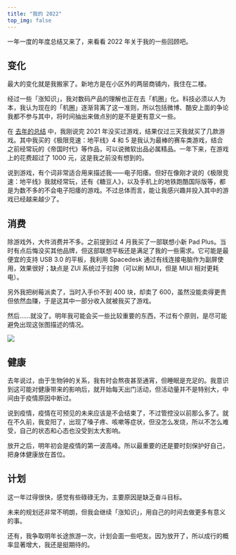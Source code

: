 ```yaml
---
title: "我的 2022"
top_img: false
---
```

一年一度的年度总结又来了，来看看 2022 年关于我的一些回顾吧。

## 变化
最大的变化就是我搬家了。新地方是在小区外的两层商铺内，我住在二楼。

经过一些「涨知识」，我对数码产品的理解也正在去「机圈」化。科技必须以人为本，我认为现在的「机圈」逐渐背离了这一准则，所以包括微博、酷安上面的争论我都不参与其中，将时间抽出来做点别的是不是更有意义一些。

在 [去年的总结](https://kevinh.wang/2021/) 中，我刚说完 2021 年没买过游戏，结果仅过三天我就买了几款游戏。其中我买的《极限竞速：地平线》4 和 5 是我认为最棒的赛车类游戏，结合之前经常玩的《帝国时代》等作品，可以说微软出品必属精品。一年下来，在游戏上的花费超过了 1000 元，这是我之前没有想到的。

说到游戏，有个词非常适合用来描述我——电子阳痿。但好在像刚才说的《极限竞速：地平线》我就经常玩，还有《糖豆人》，以及手机上的地铁跑酷国际版等，都是为数不多的不会电子阳痿的游戏。不过总体而言，能让我感兴趣并投入其中的游戏已经越来越少了。

## 消费
除游戏外，大件消费并不多。之前提到过 4 月我买了一部联想小新 Pad Plus。当时有点后悔没买其他品牌，但这部联想平板还是满足了我的一些需求。它可能是最便宜的支持 USB 3.0 的平板，我利用 Spacedesk 通过有线连接电脑作为副屏使用，效果很好；缺点是 ZUI 系统过于拉胯（可以刷 MIUI，但是 MIUI 相对更耗电）。

另外我把树莓派卖了，当时入手价不到 400 块，却卖了 600，虽然没能卖得更贵但依然血赚，于是这其中一部分收入就被我买了游戏。

然后……就没了。明年我可能会买一些比较重要的东西，不过有个原则，是尽可能避免出现这张图描述的情况。

<img src="/img/in-post/sth-s-value.webp" />

## 健康
去年说过，由于生物钟的关系，我有时会熬夜甚至通宵，但睡眠是充足的。我意识到这可能对健康带来的影响后，就开始每天出门活动，但活动量并不是特别大，中间由于疫情原因中断过。

说到疫情，疫情在可预见的未来应该是不会结束了，不过管控没以前那么多了。就在不久前，我变阳了，出现了嗓子疼、咳嗽等症状，但没怎么发烧，所以不怎么难受，自己的状态和心态也没受到太大影响。

放开之后，明年初会是疫情的第一波高峰。所以最重要的还是要时刻保护好自己，把身体健康放在首位。

## 计划
这一年过得很快，感觉有些碌碌无为，主要原因是缺乏奋斗目标。

未来的规划还非常不明朗，但我会继续「涨知识」，用自己的时间去做更多有意义的事。

还有，我争取明年长途旅游一次，计划会面一些吧友。因为放开了，所以成行的概率显著增大，我还是挺期待的。
